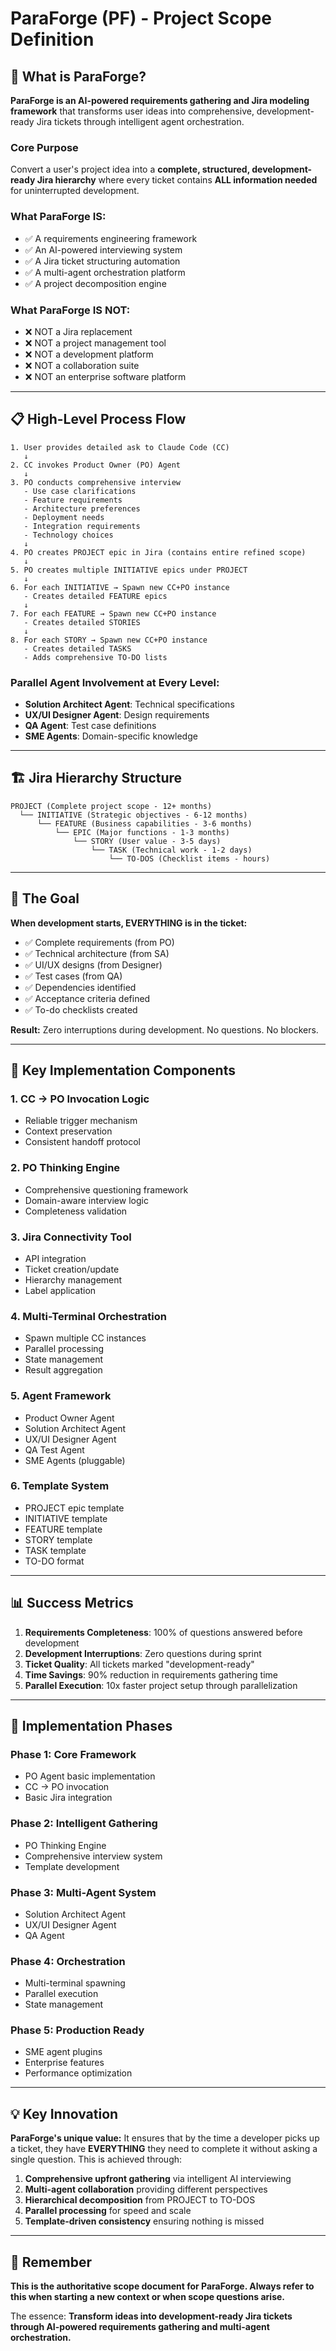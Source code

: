 # ParaForge (PF) - Project Scope Definition

## 🎯 What is ParaForge?

**ParaForge is an AI-powered requirements gathering and Jira modeling framework** that transforms user ideas into comprehensive, development-ready Jira tickets through intelligent agent orchestration.

### Core Purpose
Convert a user's project idea into a **complete, structured, development-ready Jira hierarchy** where every ticket contains **ALL information needed** for uninterrupted development.

### What ParaForge IS:
- ✅ A requirements engineering framework
- ✅ An AI-powered interviewing system
- ✅ A Jira ticket structuring automation
- ✅ A multi-agent orchestration platform
- ✅ A project decomposition engine

### What ParaForge IS NOT:
- ❌ NOT a Jira replacement
- ❌ NOT a project management tool
- ❌ NOT a development platform
- ❌ NOT a collaboration suite
- ❌ NOT an enterprise software platform

---

## 📋 High-Level Process Flow

```
1. User provides detailed ask to Claude Code (CC)
   ↓
2. CC invokes Product Owner (PO) Agent
   ↓
3. PO conducts comprehensive interview
   - Use case clarifications
   - Feature requirements
   - Architecture preferences
   - Deployment needs
   - Integration requirements
   - Technology choices
   ↓
4. PO creates PROJECT epic in Jira (contains entire refined scope)
   ↓
5. PO creates multiple INITIATIVE epics under PROJECT
   ↓
6. For each INITIATIVE → Spawn new CC+PO instance
   - Creates detailed FEATURE epics
   ↓
7. For each FEATURE → Spawn new CC+PO instance
   - Creates detailed STORIES
   ↓
8. For each STORY → Spawn new CC+PO instance
   - Creates detailed TASKS
   - Adds comprehensive TO-DO lists
```

### Parallel Agent Involvement at Every Level:
- **Solution Architect Agent**: Technical specifications
- **UX/UI Designer Agent**: Design requirements
- **QA Agent**: Test case definitions
- **SME Agents**: Domain-specific knowledge

---

## 🏗️ Jira Hierarchy Structure

```
PROJECT (Complete project scope - 12+ months)
  └── INITIATIVE (Strategic objectives - 6-12 months)
      └── FEATURE (Business capabilities - 3-6 months)
          └── EPIC (Major functions - 1-3 months)
              └── STORY (User value - 3-5 days)
                  └── TASK (Technical work - 1-2 days)
                      └── TO-DOS (Checklist items - hours)
```

---

## 🎯 The Goal

**When development starts, EVERYTHING is in the ticket:**
- ✅ Complete requirements (from PO)
- ✅ Technical architecture (from SA)
- ✅ UI/UX designs (from Designer)
- ✅ Test cases (from QA)
- ✅ Dependencies identified
- ✅ Acceptance criteria defined
- ✅ To-do checklists created

**Result:** Zero interruptions during development. No questions. No blockers.

---

## 🔧 Key Implementation Components

### 1. **CC → PO Invocation Logic**
- Reliable trigger mechanism
- Context preservation
- Consistent handoff protocol

### 2. **PO Thinking Engine**
- Comprehensive questioning framework
- Domain-aware interview logic
- Completeness validation

### 3. **Jira Connectivity Tool**
- API integration
- Ticket creation/update
- Hierarchy management
- Label application

### 4. **Multi-Terminal Orchestration**
- Spawn multiple CC instances
- Parallel processing
- State management
- Result aggregation

### 5. **Agent Framework**
- Product Owner Agent
- Solution Architect Agent
- UX/UI Designer Agent
- QA Test Agent
- SME Agents (pluggable)

### 6. **Template System**
- PROJECT epic template
- INITIATIVE template
- FEATURE template
- STORY template
- TASK template
- TO-DO format

---

## 📊 Success Metrics

1. **Requirements Completeness**: 100% of questions answered before development
2. **Development Interruptions**: Zero questions during sprint
3. **Ticket Quality**: All tickets marked "development-ready"
4. **Time Savings**: 90% reduction in requirements gathering time
5. **Parallel Execution**: 10x faster project setup through parallelization

---

## 🚀 Implementation Phases

### Phase 1: Core Framework
- PO Agent basic implementation
- CC → PO invocation
- Basic Jira integration

### Phase 2: Intelligent Gathering
- PO Thinking Engine
- Comprehensive interview system
- Template development

### Phase 3: Multi-Agent System
- Solution Architect Agent
- UX/UI Designer Agent
- QA Agent

### Phase 4: Orchestration
- Multi-terminal spawning
- Parallel execution
- State management

### Phase 5: Production Ready
- SME agent plugins
- Enterprise features
- Performance optimization

---

## 💡 Key Innovation

**ParaForge's unique value:** It ensures that by the time a developer picks up a ticket, they have **EVERYTHING** they need to complete it without asking a single question. This is achieved through:

1. **Comprehensive upfront gathering** via intelligent AI interviewing
2. **Multi-agent collaboration** providing different perspectives
3. **Hierarchical decomposition** from PROJECT to TO-DOS
4. **Parallel processing** for speed and scale
5. **Template-driven consistency** ensuring nothing is missed

---

## 📝 Remember

**This is the authoritative scope document for ParaForge. Always refer to this when starting a new context or when scope questions arise.**

The essence: **Transform ideas into development-ready Jira tickets through AI-powered requirements gathering and multi-agent orchestration.**